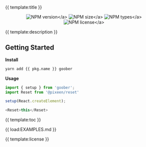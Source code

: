 
{{ template:title }}

<p align="center">
    <img src="https://img.shields.io/npm/v/{{ pkg.name }}?style=flat-square?label=VERSION" alt="NPM version</a>">
    <img src="https://img.shields.io/bundlephobia/minzip/{{ pkg.name }}?label=SIZE&style=flat-square" alt="NPM size</a>">
    <img src="https://img.shields.io/npm/types/{{ pkg.name }}?style=flat-square&label=WITH" alt="NPM types</a>">
    <img src="https://img.shields.io/npm/l/{{ pkg.name }}?label=LICENSE&style=flat-square" alt="NPM license</a>">
</p>

{{ template:description }}

## Getting Started

**Install**

```bash
yarn add {{ pkg.name }} goober
```

**Usage**

```typescript jsx
import { setup } from 'goober';
import Reset from '@pixeen/reset'

setup(React.createElement);

<Reset>this</Reset>
```

{{ template:toc }}

{{ load:EXAMPLES.md }}

{{ template:license }}
